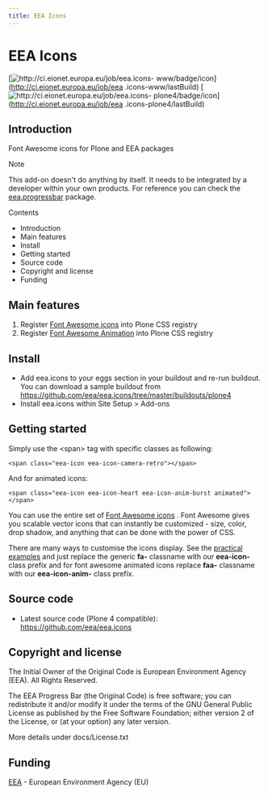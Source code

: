 ```yaml
---
title: EEA Icons
---
```

#  EEA Icons

[![http://ci.eionet.europa.eu/job/eea.icons-
www/badge/icon](https://camo.githubusercontent.com/c54e963efbc933a064673471b2c8d2fb903b67f3/687474703a2f2f63692e65696f6e65742e6575726f70612e65752f6a6f622f6565612e69636f6e732d7777772f62616467652f69636f6e)](http://ci.eionet.europa.eu/job/eea
.icons-www/lastBuild) [![http://ci.eionet.europa.eu/job/eea.icons-
plone4/badge/icon](https://camo.githubusercontent.com/c75f2febfb0501e6517e10ac1d3ae3e224f8a31b/687474703a2f2f63692e65696f6e65742e6575726f70612e65752f6a6f622f6565612e69636f6e732d706c6f6e65342f62616467652f69636f6e)](http://ci.eionet.europa.eu/job/eea
.icons-plone4/lastBuild)

##  Introduction

Font Awesome icons for Plone and EEA packages

Note

This add-on doesn't do anything by itself. It needs to be integrated by a
developer within your own products. For reference you can check the
[eea.progressbar](http://eea.github.com/docs/eea.progressbar) package.

Contents

  * Introduction
  * Main features
  * Install
  * Getting started
  * Source code
  * Copyright and license
  * Funding

##  Main features

  1. Register [Font Awesome icons](http://fontawesome.io/icons/) into Plone CSS registry
  2. Register [Font Awesome Animation](http://l-lin.github.io/font-awesome-animation/) into Plone CSS registry

##  Install

  * Add eea.icons to your eggs section in your buildout and re-run buildout. You can download a sample buildout from <https://github.com/eea/eea.icons/tree/master/buildouts/plone4>
  * Install eea.icons within Site Setup &gt; Add-ons

##  Getting started

Simply use the &lt;span&gt; tag with specific classes as following:

    
    
    <span class="eea-icon eea-icon-camera-retro"></span>
    

And for animated icons:

    
    
    <span class="eea-icon eea-icon-heart eea-icon-anim-burst animated"></span>
    

You can use the entire set of [Font Awesome
icons](http://fontawesome.io/icons/) . Font Awesome gives you scalable vector
icons that can instantly be customized - size, color, drop shadow, and
anything that can be done with the power of CSS.

There are many ways to customise the icons display. See the [practical
examples](http://fontawesome.io/examples/) and just replace the generic
**fa-** classname with our **eea-icon-** class prefix and for font awesome
animated icons replace **faa-** classname with our **eea-icon-anim-** class
prefix.

##  Source code

  * Latest source code (Plone 4 compatible): <https://github.com/eea/eea.icons>

##  Copyright and license

The Initial Owner of the Original Code is European Environment Agency (EEA).
All Rights Reserved.

The EEA Progress Bar (the Original Code) is free software; you can
redistribute it and/or modify it under the terms of the GNU General Public
License as published by the Free Software Foundation; either version 2 of the
License, or (at your option) any later version.

More details under docs/License.txt

##  Funding

[EEA](http://www.eea.europa.eu/) \- European Environment Agency (EU)

